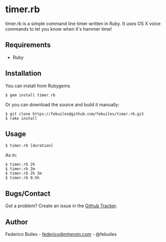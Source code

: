 timer.rb
=======

timer.rb is a simple command line timer written in Ruby. It uses OS X voice commands to let you know
when it's hammer time!

Requirements
------------
* Ruby

Installation
------------

You can install from Rubygems

    $ gem install timer.rb

Or you can download the source and build it manually:

    $ git clone https://febuiles@github.com/febuiles/timer.rb.git
    $ rake install


Usage
------

    $ timer.rb [duration]

As in:

    $ timer.rb 2h
    $ timer.rb 2m
    $ timer.rb 2h 3m
    $ timer.rb 0.5h

Bugs/Contact
------------

Got a problem? Create an issue in the [Github Tracker](https://github.com/febuiles/timer.rb/issues).

Author
------
Federico Builes - federico@mheroin.com - @febuiles
